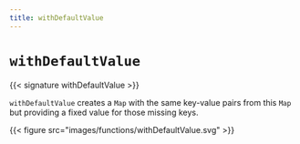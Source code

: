 ```yaml
---
title: withDefaultValue
---
```


# `withDefaultValue`

{{< signature withDefaultValue >}}

`withDefaultValue` creates a `Map` with the same key-value pairs from this `Map` but providing a fixed value for those missing keys.

{{< figure src="images/functions/withDefaultValue.svg" >}}
